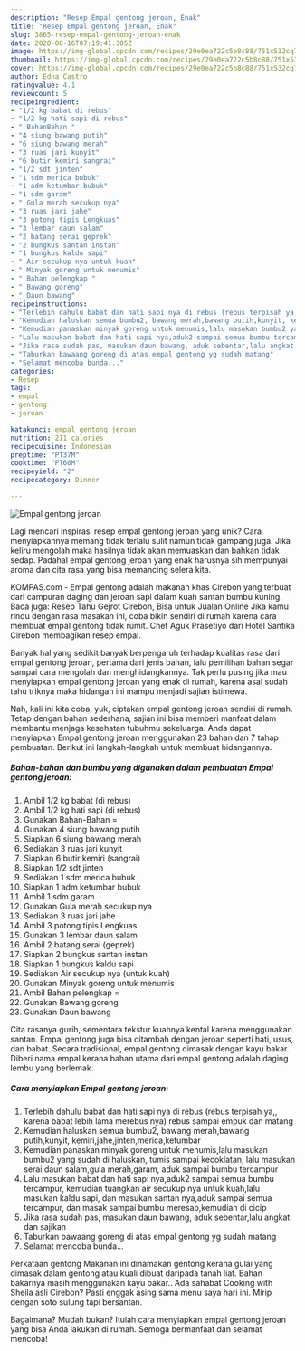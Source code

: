 ```yaml
---
description: "Resep Empal gentong jeroan, Enak"
title: "Resep Empal gentong jeroan, Enak"
slug: 3865-resep-empal-gentong-jeroan-enak
date: 2020-08-16T07:19:41.385Z
image: https://img-global.cpcdn.com/recipes/29e0ea722c5b8c88/751x532cq70/empal-gentong-jeroan-foto-resep-utama.jpg
thumbnail: https://img-global.cpcdn.com/recipes/29e0ea722c5b8c88/751x532cq70/empal-gentong-jeroan-foto-resep-utama.jpg
cover: https://img-global.cpcdn.com/recipes/29e0ea722c5b8c88/751x532cq70/empal-gentong-jeroan-foto-resep-utama.jpg
author: Edna Castro
ratingvalue: 4.1
reviewcount: 5
recipeingredient:
- "1/2 kg babat di rebus"
- "1/2 kg hati sapi di rebus"
- " BahanBahan "
- "4 siung bawang putih"
- "6 siung bawang merah"
- "3 ruas jari kunyit"
- "6 butir kemiri sangrai"
- "1/2 sdt jinten"
- "1 sdm merica bubuk"
- "1 adm ketumbar bubuk"
- "1 sdm garam"
- " Gula merah secukup nya"
- "3 ruas jari jahe"
- "3 potong tipis Lengkuas"
- "3 lembar daun salam"
- "2 batang serai geprek"
- "2 bungkus santan instan"
- "1 bungkus kaldu sapi"
- " Air secukup nya untuk kuah"
- " Minyak goreng untuk menumis"
- " Bahan pelengkap "
- " Bawang goreng"
- " Daun bawang"
recipeinstructions:
- "Terlebih dahulu babat dan hati sapi nya di rebus (rebus terpisah ya,, karena babat lebih lama merebus nya) rebus sampai empuk dan matang"
- "Kemudian haluskan semua bumbu2, bawang merah,bawang putih,kunyit, kemiri,jahe,jinten,merica,ketumbar"
- "Kemudian panaskan minyak goreng untuk menumis,lalu masukan bumbu2 yang sudah di haluskan, tumis sampai kecoklatan, lalu masukan serai,daun salam,gula merah,garam, aduk sampai bumbu tercampur"
- "Lalu masukan babat dan hati sapi nya,aduk2 sampai semua bumbu tercampur, kemudian tuangkan air secukup nya untuk kuah,lalu masukan kaldu sapi, dan masukan santan nya,aduk sampai semua tercampur, dan masak sampai bumbu meresap,kemudian di cicip"
- "Jika rasa sudah pas, masukan daun bawang, aduk sebentar,lalu angkat dan sajikan"
- "Taburkan bawaang goreng di atas empal gentong yg sudah matang"
- "Selamat mencoba bunda..."
categories:
- Resep
tags:
- empal
- gentong
- jeroan

katakunci: empal gentong jeroan 
nutrition: 211 calories
recipecuisine: Indonesian
preptime: "PT37M"
cooktime: "PT60M"
recipeyield: "2"
recipecategory: Dinner

---
```



![Empal gentong jeroan](https://img-global.cpcdn.com/recipes/29e0ea722c5b8c88/751x532cq70/empal-gentong-jeroan-foto-resep-utama.jpg)

Lagi mencari inspirasi resep empal gentong jeroan yang unik? Cara menyiapkannya memang tidak terlalu sulit namun tidak gampang juga. Jika keliru mengolah maka hasilnya tidak akan memuaskan dan bahkan tidak sedap. Padahal empal gentong jeroan yang enak harusnya sih mempunyai aroma dan cita rasa yang bisa memancing selera kita.

KOMPAS.com - Empal gentong adalah makanan khas Cirebon yang terbuat dari campuran daging dan jeroan sapi dalam kuah santan bumbu kuning. Baca juga: Resep Tahu Gejrot Cirebon, Bisa untuk Jualan Online Jika kamu rindu dengan rasa masakan ini, coba bikin sendiri di rumah karena cara membuat empal gentong tidak rumit. Chef Aguk Prasetiyo dari Hotel Santika Cirebon membagikan resep empal.

Banyak hal yang sedikit banyak berpengaruh terhadap kualitas rasa dari empal gentong jeroan, pertama dari jenis bahan, lalu pemilihan bahan segar sampai cara mengolah dan menghidangkannya. Tak perlu pusing jika mau menyiapkan empal gentong jeroan yang enak di rumah, karena asal sudah tahu triknya maka hidangan ini mampu menjadi sajian istimewa.


Nah, kali ini kita coba, yuk, ciptakan empal gentong jeroan sendiri di rumah. Tetap dengan bahan sederhana, sajian ini bisa memberi manfaat dalam membantu menjaga kesehatan tubuhmu sekeluarga. Anda dapat menyiapkan Empal gentong jeroan menggunakan 23 bahan dan 7 tahap pembuatan. Berikut ini langkah-langkah untuk membuat hidangannya.

<!--inarticleads1-->

##### Bahan-bahan dan bumbu yang digunakan dalam pembuatan Empal gentong jeroan:

1. Ambil 1/2 kg babat (di rebus)
1. Ambil 1/2 kg hati sapi (di rebus)
1. Gunakan  Bahan-Bahan =
1. Gunakan 4 siung bawang putih
1. Siapkan 6 siung bawang merah
1. Sediakan 3 ruas jari kunyit
1. Siapkan 6 butir kemiri (sangrai)
1. Siapkan 1/2 sdt jinten
1. Sediakan 1 sdm merica bubuk
1. Siapkan 1 adm ketumbar bubuk
1. Ambil 1 sdm garam
1. Gunakan  Gula merah secukup nya
1. Sediakan 3 ruas jari jahe
1. Ambil 3 potong tipis Lengkuas
1. Gunakan 3 lembar daun salam
1. Ambil 2 batang serai (geprek)
1. Siapkan 2 bungkus santan instan
1. Siapkan 1 bungkus kaldu sapi
1. Sediakan  Air secukup nya (untuk kuah)
1. Gunakan  Minyak goreng untuk menumis
1. Ambil  Bahan pelengkap =
1. Gunakan  Bawang goreng
1. Gunakan  Daun bawang


Cita rasanya gurih, sementara tekstur kuahnya kental karena menggunakan santan. Empal gentong juga bisa ditambah dengan jeroan seperti hati, usus, dan babat. Secara tradisional, empal gentong dimasak dengan kayu bakar. Diberi nama empal kerana bahan utama dari empal gentong adalah daging lembu yang berlemak. 

<!--inarticleads2-->

##### Cara menyiapkan Empal gentong jeroan:

1. Terlebih dahulu babat dan hati sapi nya di rebus (rebus terpisah ya,, karena babat lebih lama merebus nya) rebus sampai empuk dan matang
1. Kemudian haluskan semua bumbu2, bawang merah,bawang putih,kunyit, kemiri,jahe,jinten,merica,ketumbar
1. Kemudian panaskan minyak goreng untuk menumis,lalu masukan bumbu2 yang sudah di haluskan, tumis sampai kecoklatan, lalu masukan serai,daun salam,gula merah,garam, aduk sampai bumbu tercampur
1. Lalu masukan babat dan hati sapi nya,aduk2 sampai semua bumbu tercampur, kemudian tuangkan air secukup nya untuk kuah,lalu masukan kaldu sapi, dan masukan santan nya,aduk sampai semua tercampur, dan masak sampai bumbu meresap,kemudian di cicip
1. Jika rasa sudah pas, masukan daun bawang, aduk sebentar,lalu angkat dan sajikan
1. Taburkan bawaang goreng di atas empal gentong yg sudah matang
1. Selamat mencoba bunda...


Perkataan gentong Makanan ini dinamakan gentong kerana gulai yang dimasak dalam gentong atau kuali dibuat daripada tanah liat. Bahan bakarnya masih menggunakan kayu bakar.. Ada sahabat Cooking with Sheila asli Cirebon? Pasti enggak asing sama menu saya hari ini. Mirip dengan soto sulung tapi bersantan. 

Bagaimana? Mudah bukan? Itulah cara menyiapkan empal gentong jeroan yang bisa Anda lakukan di rumah. Semoga bermanfaat dan selamat mencoba!
